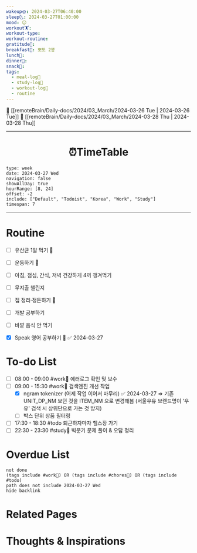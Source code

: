```yaml
---
wakeup🌞: 2024-03-27T06:40:00
sleep🌜: 2024-03-27T01:00:00
mood: 😕
workout🏋️: 
workout-type: 
workout-routine: 
gratitude🙏: 
breakfast🍳: 뽀또 2봉
lunch🍚: 
dinner🥗: 
snack🍬: 
tags:
  - meal-log📝
  - study-log📓
  - workout-log💪
  - routine
---
```


🔺 [[remoteBrain/Daily-docs/2024/03_March/2024-03-26 Tue | 2024-03-26 Tue]]
🔻 [[remoteBrain/Daily-docs/2024/03_March/2024-03-28 Thu | 2024-03-28 Thu]]
___
<h1> <center>⏰TimeTable </center> </h1>

```gEvent
type: week
date: 2024-03-27 Wed
navigation: false
showAllDay: true
hourRange: [8, 24]
offset: -2
include: ["Default", "Todoist", "Korea", "Work", "Study"]
timespan: 7
```

--- 


# Routine 

- [ ] 유산균 1알 먹기 🔼 
- [ ] 운동하기 🔼
- [ ] 아침, 점심, 간식, 저녁 건강하게 4끼 챙겨먹기
- [ ] 무지출 챌린지 
- [ ] 집 정리·정돈하기 🔼
- [ ] 개발 공부하기
- [ ] 바깥 음식 안 먹기 
- [x] Speak 영어 공부하기 🔼 ✅ 2024-03-27


# To-do List


- [ ] 08:00 - 09:00 #work💼 에러로그 확인 및 보수
- [ ] 09:00 - 15:30 #work💼 검색엔진 개선 작업
	- [x] ngram tokenizer (어제 작업 이어서 마무리) ✅ 2024-03-27 
		⇒ 기존 UNIT_DP_NM 보던 것을 ITEM_NM 으로 변경해봄 (서울우유 브랜드명이 '우유' 검색 시 상위단으로 가는 것 방지)
	- [ ] 박스 단위 상품 필터링 
- [ ] 17:30 - 18:30 #todo 퇴근하자마자 헬스장 가기
- [ ] 22:30 - 23:30 #study📓 빅분기 문제 풀이 & 오답 정리

# Overdue List
```tasks
not done
(tags include #work💼) OR (tags include #chores🧺) OR (tags include #todo)
path does not include 2024-03-27 Wed
hide backlink
```

# Related Pages



# Thoughts & Inspirations


